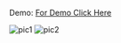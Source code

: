 Demo: [For Demo Click Here](https://rock-paper-scissor-1cf38.web.app/)


<img src="https://user-images.githubusercontent.com/12057312/106216062-95d93a80-61d2-11eb-8435-6592598f7546.PNG" alt='pic1'/>
<img src="https://user-images.githubusercontent.com/12057312/106216067-98d42b00-61d2-11eb-93c8-06785c10ad54.PNG" alt='pic2'/>


